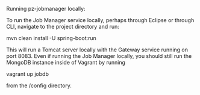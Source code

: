 Running pz-jobmanager locally:

To run the Job Manager service locally, perhaps through Eclipse or through CLI, navigate to the project directory and run:

mvn clean install -U spring-boot:run

This will run a Tomcat server locally with the Gateway service running on port 8083. Even if running the Job Manager locally, you should still run the MongoDB instance inside of Vagrant by running

vagrant up jobdb

from the /config directory.
